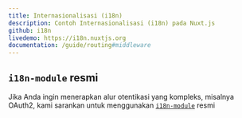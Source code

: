 ```yaml
---
title: Internasionalisasi (i18n)
description: Contoh Internasionalisasi (i18n) pada Nuxt.js
github: i18n
livedemo: https://i18n.nuxtjs.org
documentation: /guide/routing#middleware
---
```


## `i18n-module` resmi

Jika Anda ingin menerapkan alur otentikasi yang kompleks, misalnya OAuth2, kami sarankan untuk menggunakan [`i18n-module`](https://github.com/nuxt-community/nuxt-i18n/) resmi
